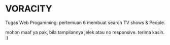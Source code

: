 # VORACITY
Tugas Web Progamming: pertemuan 6
membuat search TV shows & People.


mohon maaf ya pak, bila tampilannya jelek atau no responsive. terima kasih. :)
